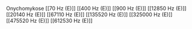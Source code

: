 Onychomykose
[[70 Hz (E)]]
[[400 Hz (E)]]
[[900 Hz (E)]]
[[12850 Hz (E)]]
[[20140 Hz (E)]]
[[67110 Hz (E)]]
[[135520 Hz (E)]]
[[325000 Hz (E)]]
[[475520 Hz (E)]]
[[612530 Hz (E)]]